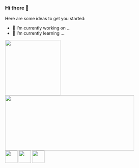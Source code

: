 ### Hi there 👋


Here are some ideas to get you started:

- 🔭 I’m currently working on ...
- 🌱 I’m currently learning ...

<div style='display: inline-block>
  <a href="https://github.com/Sirlucas110"></a>
  <img height='180px' width='420px src='https://github-readme-stats.vercel.app/api?username=Sirlucas110&theme=tokyonight&show_icons=true&hide_border=true&count_private=true'>
  <img height='180px' widht='420px'src='https://github-readme-streak-stats.herokuapp.com/?user=Sirlucas110&theme=tokyonight&hide_border=true'>
  <img height='180px' width='420px' src='https://github-readme-stats.vercel.app/api/top-langs/?username=Sirlucas110&theme=tokyonight&show_icons=true&hide_border=true&layout=compact'>
</div>

<div style='display: inline-block'>
  <img align='center height='30' width='40' src="https://cdn.jsdelivr.net/gh/devicons/devicon/icons/html5/html5-original.svg" />
  <img align='center height='30' width='40' src="https://cdn.jsdelivr.net/gh/devicons/devicon/icons/css3/css3-original.svg" />
  <img align='center height='30' width='40' src="https://cdn.jsdelivr.net/gh/devicons/devicon/icons/javascript/javascript-original.svg" />
            
              
          
  
</div>
